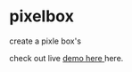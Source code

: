 # pixelbox
create a pixle box's

check out live <a
          href="https://github.com/neeravnadla/pixelbox"
          target="_blank"
          rel="noopener noreferrer"
        > demo here </a> here.

